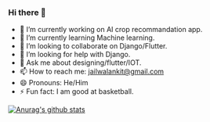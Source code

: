 ### Hi there 👋
- 🔭 I’m currently working on AI crop recommandation app.
- 🌱 I’m currently learning Machine learning.
- 👯 I’m looking to collaborate on Django/Flutter.
- 🤔 I’m looking for help with Django.
- 💬 Ask me about designing/flutter/IOT.
- 📫 How to reach me: jailwalankit@gmail.com
- 😄 Pronouns: He/Him
- ⚡ Fun fact: I am good at basketball.

[![Anurag's github stats](https://github-readme-stats.vercel.app/api?username=Ankit-jailwal)](https://github.com/anuraghazra/github-readme-stats)

